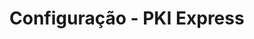 ﻿# Configuração - PKI Express

<!-- link to version in English -->
<div data-alt-locales="en-us"></div>
